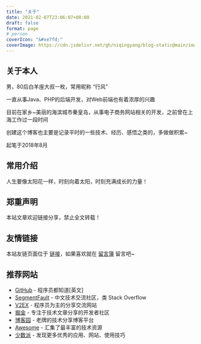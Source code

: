 ```yaml
---
title: "关于"
date: 2021-02-07T23:06:07+08:00
draft: false
format: page
# person
coverIcon: "&#xe7fd;"
coverImage: https://cdn.jsdelivr.net/gh/niqingyang/blog-static@main/images/2021/04/20210410232821-headerbg_about.jpg
---
```


## 关于本人

男，80后白羊座大叔一枚，常用昵称 “行风”

一直从事Java、PHP的后端开发，对Web前端也有着浓厚的兴趣

目前在家乡~美丽的海滨城市秦皇岛，从事电子商务网站相关的开发，之前曾在上海工作过一段时间

创建这个博客也主要是记录平时的一些技术、经历、感悟之类的，多做做积累~

起笔于2018年8月

## 常用介绍

人生要像太阳花一样，时刻向着太阳，时刻充满成长的力量！

## 郑重声明

本站文章欢迎链接分享，禁止全文转载！

## 友情链接

本站友链页面位于 [链接](/links)，如果喜欢就在 [留言簿](/guestbook "留言簿") 留言吧~

## 推荐网站

- [GitHub](https://github.com/ "GitHub") - 程序员都知道[英文]
- [SegmentFault](https://segmentfault.com/ "SegmentFault") - 中文技术交流社区，类 Stack Overflow
- [V2EX](https://www.v2ex.com/ "V2EX") - 程序员为主的分享交流网站
- [掘金](https://juejin.im/ "掘金") - 专注于技术文章分享的开发者社区
- [博客园](https://www.cnblogs.com/ "博客园") - 老牌的技术分享博客平台
- [Awesome](https://github.com/sindresorhus/awesome "Awesome") - 汇集了最丰富的技术资源
- [少数派](https://sspai.com/ "少数派") - 发现更多优秀的应用、网站、使用技巧

